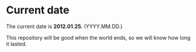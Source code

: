 # Current date

The current date is **2012.01.25.** (YYYY.MM.DD.)

This repository will be good when the world ends, so we will know how long it lasted.